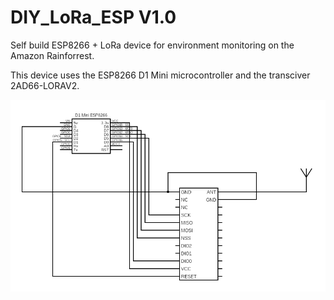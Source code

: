 # DIY_LoRa_ESP V1.0
Self build ESP8266 + LoRa device for environment monitoring on the Amazon Rainforrest.


This device uses the ESP8266 D1 Mini microcontroller and the transciver 2AD66-LORAV2.

![Diagrama do Circuito](img/circuitR1.png)